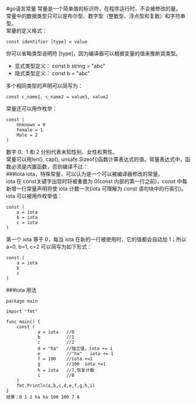 #go语言常量
常量是一个简单值的标识符，在程序运行时，不会被修改的量。  
常量中的数据类型只可以是布尔型、数字型（整数型、浮点型和复数）和字符串型。  
常量的定义格式：

	const identifier [type] = value
你可以省略类型说明符 [type]，因为编译器可以根据变量的值来推断其类型。

+ 显式类型定义： const b string = "abc"
+ 隐式类型定义： const b = "abc"

多个相同类型的声明可以简写为：

	const c_name1, c_name2 = value1, value2
常量还可以用作枚举：

    const (
		Unknown = 0
    	Female = 1
    	Male = 2
    )

数字 0、1 和 2 分别代表未知性别、女性和男性。  
常量可以用len(), cap(), unsafe.Sizeof()函数计算表达式的值。常量表达式中，函数必须是内置函数，否则编译不过：  
###iota
iota，特殊常量，可以认为是一个可以被编译器修改的常量。  
iota 在 const关键字出现时将被重置为 0(const 内部的第一行之前)，const 中每新增一行常量声明将使 iota 计数一次(iota 可理解为 const 语句块中的行索引)。  
iota 可以被用作枚举值：

    const (
    	a = iota
    	b = iota
    	c = iota
    )
第一个 iota 等于 0，每当 iota 在新的一行被使用时，它的值都会自动加 1；所以 a=0, b=1, c=2 可以简写为如下形式：

	const (
	    a = iota
	    b
	    c
	)
###iota 用法

	package main
	
	import "fmt"
	
	func main() {
	    const (
	            a = iota   //0
	            b          //1
	            c          //2
	            d = "ha"   //独立值，iota += 1
	            e          //"ha"   iota += 1
	            f = 100    //iota +=1
	            g          //100  iota +=1
	            h = iota   //7,恢复计数
	            i          //8
	    )
	    fmt.Println(a,b,c,d,e,f,g,h,i)
	}
	结果：0 1 2 ha ha 100 100 7 8